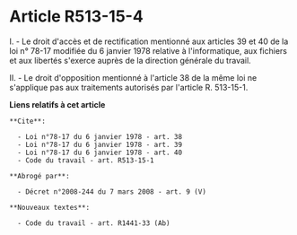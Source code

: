 # Article R513-15-4

I. - Le droit d'accès et de rectification mentionné aux articles 39 et 40 de la loi n° 78-17 modifiée du 6 janvier 1978
relative à l'informatique, aux fichiers et aux libertés s'exerce auprès de la direction générale du travail.

II. - Le droit d'opposition mentionné à l'article 38 de la même loi ne s'applique pas aux traitements autorisés par l'article
R. 513-15-1.

**Liens relatifs à cet article**

	**Cite**:

	  - Loi n°78-17 du 6 janvier 1978 - art. 38
	  - Loi n°78-17 du 6 janvier 1978 - art. 39
	  - Loi n°78-17 du 6 janvier 1978 - art. 40
	  - Code du travail - art. R513-15-1

	**Abrogé par**:

	  - Décret n°2008-244 du 7 mars 2008 - art. 9 (V)

	**Nouveaux textes**:

	  - Code du travail - art. R1441-33 (Ab)
